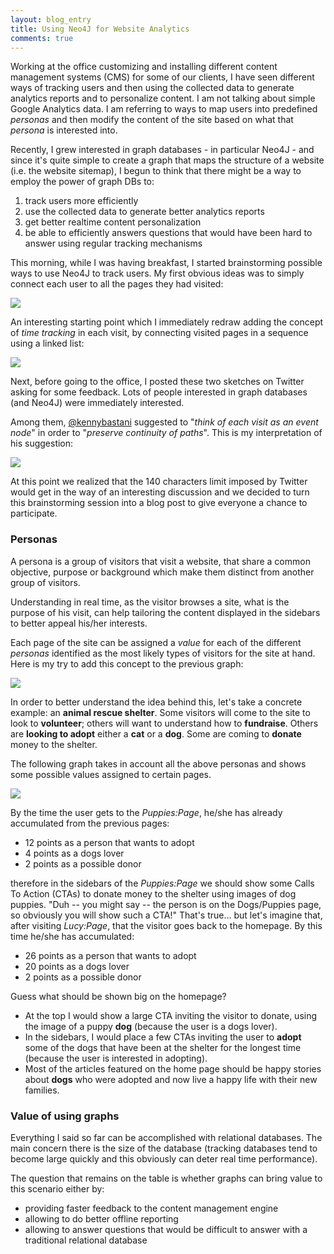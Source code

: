 ```yaml
---
layout: blog_entry
title: Using Neo4J for Website Analytics
comments: true
---
```

Working at the office customizing and installing different content management systems (CMS) for some of our clients, I have seen different ways of tracking users and then using the collected data to generate analytics reports and to personalize content. I am not talking about simple Google Analytics data. I am referring to ways to map users into predefined *personas* and then modify the content of the site based on what that *persona* is interested into.

Recently, I grew interested in graph databases - in particular Neo4J - and since it's quite simple to create a graph that maps the structure of a website (i.e. the website sitemap), I begun to think that there might be a way to employ the power of graph DBs to:

1. track users more efficiently 
2. use the collected data to generate better analytics reports
3. get better realtime content personalization
4. be able to efficiently answers questions that would have been hard to answer using regular tracking mechanisms

This morning, while I was having breakfast, I started brainstorming possible ways to use Neo4J to track users. My first obvious ideas was to simply connect each user to all the pages they had visited:

![](/assets/2014/01/visitor-tracking-idea1.png)

An interesting starting point which I immediately redraw adding the concept of *time tracking* in each visit, by connecting visited pages in a sequence using a linked list:

![](/assets/2014/01/visitor-tracking-idea2.png)

Next, before going to the office, I posted these two sketches on Twitter asking for some feedback. Lots of people interested in graph databases (and Neo4J) were immediately interested. 

Among them, [@kennybastani](https://twitter.com/kennybastani) suggested to "*think of each visit as an event node*" in order to "*preserve continuity of paths*". This is my interpretation of his suggestion:

![](/assets/2014/01/visitor-tracking-idea3.png)

At this point we realized that the 140 characters limit imposed by Twitter would get in the way of an interesting discussion and we decided to turn this brainstorming session into a blog post to give everyone a chance to participate.

### Personas
A persona is a group of visitors that visit a website, that share a common objective, purpose or background which make them distinct from another group of visitors.

Understanding in real time, as the visitor browses a site, what is the purpose of his visit, can help tailoring the content displayed in the sidebars to better appeal his/her interests.

Each page of the site can be assigned a *value* for each of the different *personas* identified as the most likely types of visitors for the site at hand. Here is my try to add this concept to the previous graph:

![](/assets/2014/01/visitor-tracking-idea4.png)

In order to better understand the idea behind this, let's take a concrete example: an **animal rescue shelter**. Some visitors will come to the site to look to **volunteer**; others will want to understand how to **fundraise**. Others are **looking to adopt** either a **cat** or a **dog**. Some are coming to **donate** money to the shelter.

The following graph takes in account all the above personas and shows some possible values assigned to certain pages. 

![](/assets/2014/01/visitor-tracking-idea5.png)

By the time the user gets to the *Puppies:Page*, he/she has already accumulated from the previous pages:

- 12 points as a person that wants to adopt
- 4 points as a dogs lover
- 2 points as a possible donor

therefore in the sidebars of the *Puppies:Page* we should show some Calls To Action (CTAs) to donate money to the shelter using images of dog puppies. "Duh -- you might say -- the person is on the Dogs/Puppies page, so obviously you will show such a CTA!" That's true… but let's imagine that, after visiting *Lucy:Page*, that the visitor goes back to the homepage. By this time he/she has accumulated:

- 26 points as a person that wants to adopt
- 20 points as a dogs lover
- 2 points as a possible donor

Guess what should be shown big on the homepage? 

- At the top I would show a large CTA inviting the visitor to donate, using the image of a puppy **dog** (because the user is a dogs lover). 
- In the sidebars, I would place a few CTAs inviting the user to **adopt** some of the dogs that have been at the shelter for the longest time (because the user is interested in adopting). 
- Most of the articles featured on the home page should be happy stories about **dogs** who were adopted and now live a happy life with their new families.

### Value of using graphs

Everything I said so far can be accomplished with relational databases. The main concern there is the size of the database (tracking databases tend to become large quickly and this obviously can deter real time performance).

The question that remains on the table is whether graphs can bring value to this scenario either by:

- providing faster feedback to the content management engine
- allowing to do better offline reporting
- allowing to answer questions that would be difficult to answer with a traditional relational database
